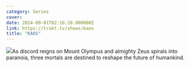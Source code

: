 ```yaml
---
category: Series
cover: 
date: 2024-09-01T02:16:28.000000Z
link: https://trakt.tv/shows/kaos
title: "KAOS"
---
```


![](https://walter-r2.trakt.tv/images/shows/000/149/329/fanarts/thumb/52606aa3c0.jpg)As discord reigns on Mount Olympus and almighty Zeus spirals into paranoia, three mortals are destined to reshape the future of humankind.